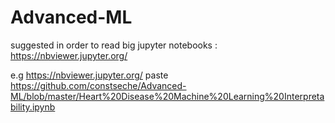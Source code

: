 # Advanced-ML
suggested in order to read big jupyter notebooks : https://nbviewer.jupyter.org/

e.g https://nbviewer.jupyter.org/ 
    paste https://github.com/constseche/Advanced-ML/blob/master/Heart%20Disease%20Machine%20Learning%20Interpretability.ipynb 
 
